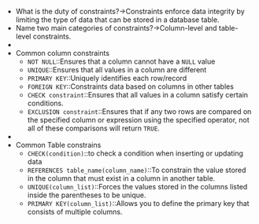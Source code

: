 - What is the duty of constraints?→Constraints enforce data integrity by limiting the type of data that can be stored in a database table.
- Name two main categories of constraints?→Column-level and table-level constraints.
- 
- Common column constraints
    - `NOT NULL`::Ensures that a column cannot have a `NULL` value
    - `UNIQUE`::Ensures that all values in a column are different 
    - `PRIMARY KEY`::Uniquely identifies each row/record 
    - `FOREIGN KEY`::Constraints data based on columns in other tables
    - `CHECK constraint`::Ensures that all values in a column satisfy certain conditions.
    - `EXCLUSION constraint`::Ensures that if any two rows are compared on the specified column or expression using the specified operator, not all of these comparisons will return `TRUE`. 
- 
- Common Table constrains
    - `CHECK(condition)`::to check a condition when inserting or updating data
    - `REFERENCES table_name(column_name)`::To constrain the value stored in the column that must exist in a column in another table. 
    - `UNIQUE(column_list)`::Forces the values stored in the columns listed inside the parentheses to be unique.
    - `PRIMARY KEY(column_list)`::Allows you to define the primary key that consists of multiple columns.

